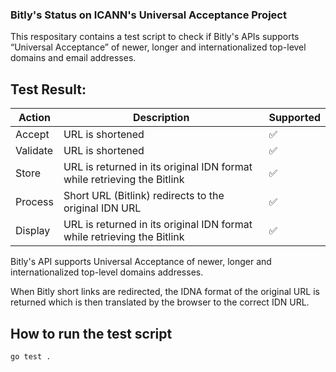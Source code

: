 ### Bitly's Status on ICANN's Universal Acceptance Project

This respositary contains a test script to check if Bitly's APIs supports “Universal Acceptance” of newer, longer and internationalized top-level domains and email addresses.

## Test Result:

| Action   | Description                                                             | Supported |
| -------- | ----------------------------------------------------------------------- | --------- |
| Accept   | URL is shortened                                                        | ✅        |
| Validate | URL is shortened                                                        | ✅        |
| Store    | URL is returned in its original IDN format while retrieving the Bitlink | ✅        |
| Process  | Short URL (Bitlink) redirects to the original IDN URL                   | ✅        |
| Display  | URL is returned in its original IDN format while retrieving the Bitlink | ✅        |

Bitly's API supports Universal Acceptance of newer, longer and internationalized top-level domains addresses.

When Bitly short links are redirected, the IDNA format of the original URL is returned which is then translated by the browser to the correct IDN URL.

## How to run the test script

```
go test .
```
